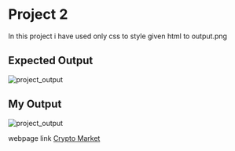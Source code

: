 # Project 2

In this project i have used only css to style given html to output.png


## Expected Output

![project_output](https://res.cloudinary.com/dmf67qjzk/image/upload/v1670141898/FSJS2.0/Projects%28HTML_CSS%29/output_proj_2_naftbq.png)

## My Output

![project_output](https://res.cloudinary.com/dmf67qjzk/image/upload/v1670143103/FSJS2.0/Projects%28HTML_CSS%29/my_output_proj_2_y4whyc.png)


webpage link [Crypto Market](https://deluxe-brigadeiros-f120e3.netlify.app/)